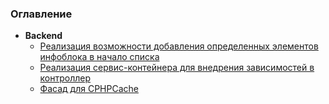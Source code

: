 ### Оглавление ###

* **Backend**
    * [Реализация возможности добавления определенных элементов инфоблока в начало списка](backend/products_union.md)
    * [Реализация сервис-контейнера для внедрения зависимостей в контроллер](backend/service_container.md)
    * [Фасад для CPHPCache](backend/cache_facade.md)